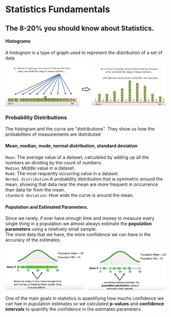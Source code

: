 # Statistics Fundamentals

## The 8-20% you should know about Statistics.


#### Histograms

A histogram is a type of graph used to represent the distribution of a set of data

![Description of Image](img/05_01_Histograms.png)

### Probability Distributions

The histogram and the curve are "distributions". They show us how the probabiliteis of measurements are distributed

#### Mean, median, mode, normal distribution, standard deviation

`Mean`: The average value of a dataset, calculated by adding up all the numbers an dividing by the count of numbers.  
`Median`: Middle value in a dataset.  
`Mode`: The most requently occurring value in a dataset.  
`Normal distribution`:A probability distribution that ia symmetric around the mean, showing that data near the mean are more frequent in occurrence than data far from the mean.  
`standard deviation`: How wide the curve is around the mean.  

#### Population and Estimated Parameters.

Since we rarely, if ever have enough time and money to measure every single thing in a population we almost always estimate the **population parameters** using a relatively small sample.  
The more data that we have, the more confidence we can have in the accuracy of the estimates. 

![Description of Image](img/02_Population_and_Stimation.PNG)


One of the main goals in statistics is quantifying how muchs confidence we can hae in pupulation estimates 
so we calculated **p-values** and **confidence intervals** to quantify the confidence in the estimates parameters.  